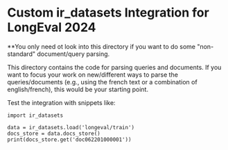 # Custom ir_datasets Integration for LongEval 2024

**You only need ot look into this directory if you want to do some "non-standard" document/query parsing.

This directory contains the code for parsing queries and documents.
If you want to focus your work on new/different ways to parse the queries/documents (e.g., using the french text or a combination of english/french), this would be your starting point.

Test the integration with snippets like:

```
import ir_datasets

data = ir_datasets.load('longeval/train')
docs_store = data.docs_store()
print(docs_store.get('doc062201000001'))
```


